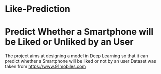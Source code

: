 # Like-Prediction
# Predict Whether a Smartphone will be Liked or Unliked by an User 
The project aims at designing a model in Deep Learning so that it can predict whether a 
Smartphone will be liked or not by an user
Dataset was taken from https://www.91mobiles.com

